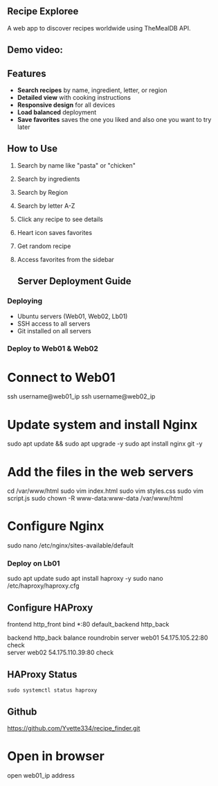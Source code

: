  ## Recipe Exploree
 
A web app to discover recipes worldwide using TheMealDB API.

## Demo video:

## Features
- **Search recipes** by name, ingredient, letter, or region  
- **Detailed view** with cooking instructions  
- **Responsive design** for all devices  
- **Load balanced** deployment  
- **Save favorites** saves the one you liked and also one you want to try later  
  


## How to Use
1. Search by name like "pasta" or "chicken"
2. Search by ingredients
3. Search by Region
4. Search by letter A-Z
5. Click any recipe to see details
6. Heart icon saves favorites
7. Get random recipe
8. Access favorites from the sidebar

   ## Server Deployment Guide

### Deploying
- Ubuntu  servers (Web01, Web02, Lb01)
- SSH access to all servers
- Git installed on all servers

### Deploy to Web01 & Web02

# Connect to Web01
ssh username@web01_ip
ssh username@web02_ip

# Update system and install Nginx
sudo apt update && sudo apt upgrade -y
sudo apt install nginx git -y

# Add the files in the web servers
cd /var/www/html
sudo vim index.html
sudo vim styles.css
sudo vim script.js
sudo chown -R www-data:www-data /var/www/html

# Configure Nginx
sudo nano /etc/nginx/sites-available/default

### Deploy on Lb01

sudo apt update
sudo apt install haproxy -y
sudo nano /etc/haproxy/haproxy.cfg

## Configure HAProxy
frontend http_front
    bind *:80
    default_backend http_back

backend http_back
    balance roundrobin
    server web01	54.175.105.22:80 check  
    server web02 54.175.110.39:80 check
    
## HAProxy Status
    sudo systemctl status haproxy

## Github

https://github.com/Yvette334/recipe_finder.git 

# Open in browser
open web01_ip address
